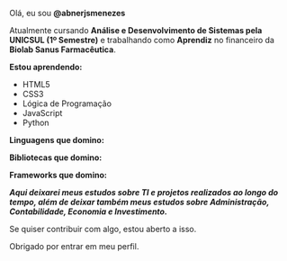 Olá, eu sou **@abnerjsmenezes**

Atualmente cursando **Análise e Desenvolvimento de Sistemas pela UNICSUL (1º Semestre)** e trabalhando como **Aprendiz** no financeiro da **Biolab Sanus Farmacêutica**.

**Estou aprendendo:** 
* HTML5 
* CSS3 
* Lógica de Programação
* JavaScript 
* Python

**Linguagens que domino:**

**Bibliotecas que domino:**

**Frameworks que domino:**

__*Aqui deixarei meus estudos sobre TI e projetos realizados ao longo do tempo, além de deixar também meus estudos sobre Administração, Contabilidade, Economia e Investimento.*__

Se quiser contribuir com algo, estou aberto a isso.
 
Obrigado por entrar em meu perfil.
